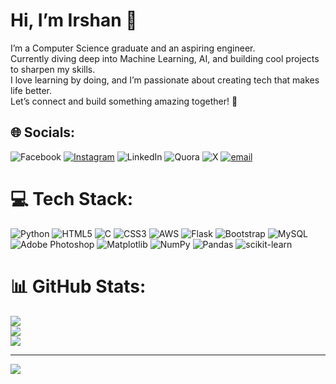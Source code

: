 # Hi, I’m Irshan 👋  
I’m a Computer Science graduate and an aspiring engineer.  
Currently diving deep into Machine Learning, AI, and building cool projects to sharpen my skills.  
I love learning by doing, and I’m passionate about creating tech that makes life better.  
Let’s connect and build something amazing together! 🚀

## 🌐 Socials:
![Facebook](https://img.shields.io/badge/Facebook-%231877F2.svg?logo=Facebook&logoColor=white) [![Instagram](https://img.shields.io/badge/Instagram-%23E4405F.svg?logo=Instagram&logoColor=white)](https://instagram.com/_irshannm) ![LinkedIn](https://img.shields.io/badge/LinkedIn-%230077B5.svg?logo=linkedin&logoColor=white) ![Quora](https://img.shields.io/badge/Quora-%23B92B27.svg?logo=Quora&logoColor=white) ![X](https://img.shields.io/badge/X-black.svg?logo=X&logoColor=white) [![email](https://img.shields.io/badge/Email-D14836?logo=gmail&logoColor=white)](mailto:irshanmaharjan8848@gmail.com) 

# 💻 Tech Stack:
![Python](https://img.shields.io/badge/python-3670A0?style=for-the-badge&logo=python&logoColor=ffdd54) ![HTML5](https://img.shields.io/badge/html5-%23E34F26.svg?style=for-the-badge&logo=html5&logoColor=white) ![C](https://img.shields.io/badge/c-%2300599C.svg?style=for-the-badge&logo=c&logoColor=white) ![CSS3](https://img.shields.io/badge/css3-%231572B6.svg?style=for-the-badge&logo=css3&logoColor=white) ![AWS](https://img.shields.io/badge/AWS-%23FF9900.svg?style=for-the-badge&logo=amazon-aws&logoColor=white) ![Flask](https://img.shields.io/badge/flask-%23000.svg?style=for-the-badge&logo=flask&logoColor=white) ![Bootstrap](https://img.shields.io/badge/bootstrap-%238511FA.svg?style=for-the-badge&logo=bootstrap&logoColor=white) ![MySQL](https://img.shields.io/badge/mysql-4479A1.svg?style=for-the-badge&logo=mysql&logoColor=white) ![Adobe Photoshop](https://img.shields.io/badge/adobe%20photoshop-%2331A8FF.svg?style=for-the-badge&logo=adobe%20photoshop&logoColor=white) ![Matplotlib](https://img.shields.io/badge/Matplotlib-%23ffffff.svg?style=for-the-badge&logo=Matplotlib&logoColor=black) ![NumPy](https://img.shields.io/badge/numpy-%23013243.svg?style=for-the-badge&logo=numpy&logoColor=white) ![Pandas](https://img.shields.io/badge/pandas-%23150458.svg?style=for-the-badge&logo=pandas&logoColor=white) ![scikit-learn](https://img.shields.io/badge/scikit--learn-%23F7931E.svg?style=for-the-badge&logo=scikit-learn&logoColor=white)
# 📊 GitHub Stats:
![](https://github-readme-stats.vercel.app/api?username=Irshan-Maharjan&theme=dark&hide_border=false&include_all_commits=false&count_private=false)<br/>
![](https://nirzak-streak-stats.vercel.app/?user=Irshan-Maharjan&theme=dark&hide_border=false)<br/>
![](https://github-readme-stats.vercel.app/api/top-langs/?username=Irshan-Maharjan&theme=dark&hide_border=false&include_all_commits=false&count_private=false&layout=compact)

---
[![](https://visitcount.itsvg.in/api?id=Irshan-Maharjan&icon=0&color=0)](https://visitcount.itsvg.in)

<!-- Proudly created with GPRM ( https://gprm.itsvg.in ) -->
